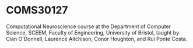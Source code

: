 # COMS30127
Computational Neuroscience course at the Department of Computer Science, SCEEM, Faculty of Engineering, University of Bristol, taught by Cian O'Donnell, Laurence Aitchison, Conor Houghton, and Rui Ponte Costa.
